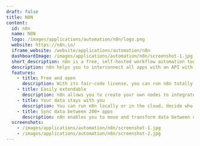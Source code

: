 ```yaml
---
draft: false
title: N8N
content:
  id: n8n
  name: N8N
  logo: /images/applications/automation/n8n/logo.png
  website: https://n8n.io/
  iframe_website: /website/applications/automation/n8n
  dashboardImage: /images/applications/automation/n8n/screenshot-1.jpg
  short_description: n8n is a free, self-hosted workflow automation tool that integrates with other apps to automate processes between them.
  description: n8n helps you to interconnect all apps with an API with each other to share and manipulate data without a single line of code. An easy-to-use and highly customizable service, it uses an intuitive user interface for rapidly designing unique workflows. Hosted on your server, it keeps your data secure in your own trusted database.
  features:
    - title: Free and open
      description: With its fair-code license, you can run n8n totally free. You can install it right from your computer’s terminal. It’s backed up to GitHub, so you can create your own fork and modify it to meet your needs.
    - title: Easily extendable
      description: n8n allows you to create your own nodes to integrate third-party services or in-house tools. You can learn from the community, plus docs and tutorials.
    - title: Your data stays with you
      description: You can run n8n locally or in the cloud, decide who gets access and maintain full control of your data.
    - title: Sync data between 200+ apps
      description: n8n enables you to move and transform data between different apps and databases without getting caught up in API docs and troubleshooting CORS errors.
  screenshots:
    - /images/applications/automation/n8n/screenshot-1.jpg
    - /images/applications/automation/n8n/screenshot-2.jpg
---
```

